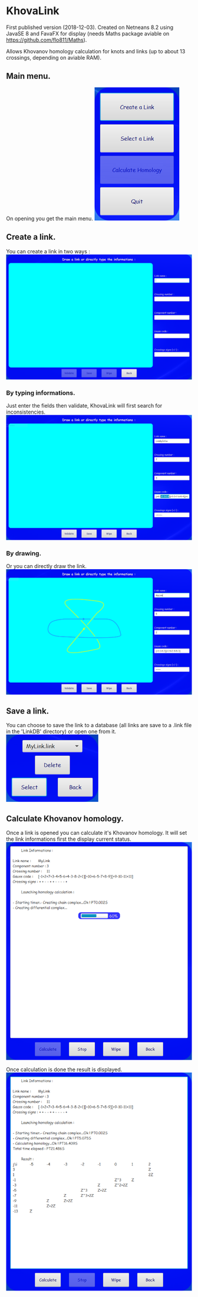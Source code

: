 # KhovaLink
First published version (2018-12-03).
Created on Netneans 8.2 using JavaSE 8 and FavaFX for display (needs Maths package aviable on https://github.com/flo811/Maths).

Allows Khovanov homology calculation for knots and links (up to about 13 crossings, depending on aviable RAM).

## Main menu.
On opening you get the main menu.
![](https://github.com/flo811/KhovaLink/blob/master/snapshots/Home.png)

## Create a link.
You can create a link in two ways :
![](https://github.com/flo811/KhovaLink/blob/master/snapshots/DrawWindow.png)

### By typing informations.
Just enter the fields then validate, KhovaLink will first search for inconsistencies.
![](https://github.com/flo811/KhovaLink/blob/master/snapshots/LinkByInfos.png)

### By drawing.
Or you can directly draw the link.
![](https://github.com/flo811/KhovaLink/blob/master/snapshots/Drown.png)

## Save a link.
You can choose to save the link to a database (all links are save to a .link file in the 'LinkDB' directory) or open one from it.
![](https://github.com/flo811/KhovaLink/blob/master/snapshots/Save.png)

## Calculate Khovanov homology.
Once a link is opened you can calculate it's Khovanov homology.
It will set the link informations first the display current status.
![](https://github.com/flo811/KhovaLink/blob/master/snapshots/Calculating.png)

Once calculation is done the result is displayed.
![](https://github.com/flo811/KhovaLink/blob/master/snapshots/Result.png)
